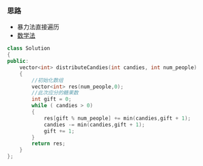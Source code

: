 ### 思路
- 暴力法直接遍历
- [数学法](https://leetcode-cn.com/problems/distribute-candies-to-people/solution/xiang-xi-jie-shi-shu-xue-fang-fa-zen-yao-zuo-gao-z/)
```cpp
class Solution 
{
public:
    vector<int> distributeCandies(int candies, int num_people) 
    {
        //初始化数组
        vector<int> res(num_people,0);
        //此次应分的糖果数
        int gift = 0;
        while ( candies > 0)
        {
            res[gift % num_people] += min(candies,gift + 1);
            candies -= min(candies,gift + 1);
            gift += 1;
        }
        return res;
    }
};
```